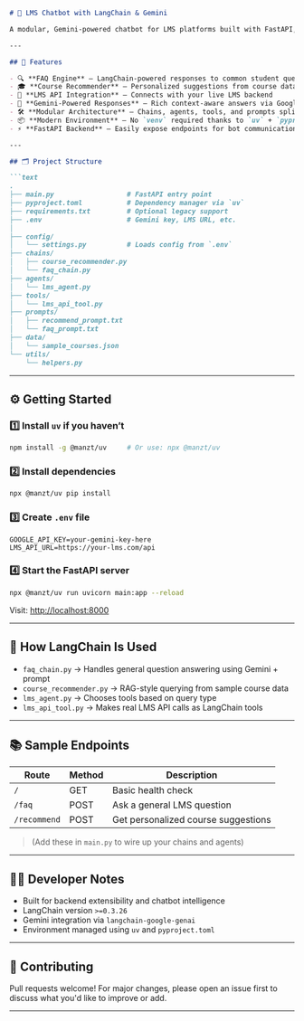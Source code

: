 
```markdown
# 🧠 LMS Chatbot with LangChain & Gemini

A modular, Gemini-powered chatbot for LMS platforms built with FastAPI, LangChain, and modern Python tooling (`uv`). This bot answers FAQs, recommends personalized courses, and connects seamlessly to backend APIs and prompt templates.

---

## 🚀 Features

- 🔍 **FAQ Engine** – LangChain-powered responses to common student queries
- 🎓 **Course Recommender** – Personalized suggestions from course data
- 🔌 **LMS API Integration** – Connects with your live LMS backend
- 🧠 **Gemini-Powered Responses** – Rich context-aware answers via Google’s LLM
- 🛠️ **Modular Architecture** – Chains, agents, tools, and prompts split cleanly
- 📦 **Modern Environment** – No `venv` required thanks to `uv` + `pyproject.toml`
- ⚡ **FastAPI Backend** – Easily expose endpoints for bot communication

---

## 🗂️ Project Structure

```text
.
├── main.py                  # FastAPI entry point
├── pyproject.toml           # Dependency manager via `uv`
├── requirements.txt         # Optional legacy support
├── .env                     # Gemini key, LMS URL, etc.
│
├── config/
│   └── settings.py          # Loads config from `.env`
├── chains/
│   ├── course_recommender.py
│   └── faq_chain.py
├── agents/
│   └── lms_agent.py
├── tools/
│   └── lms_api_tool.py
├── prompts/
│   ├── recommend_prompt.txt
│   └── faq_prompt.txt
├── data/
│   └── sample_courses.json
└── utils/
    └── helpers.py
```

---

## ⚙️ Getting Started

### 1️⃣ Install `uv` if you haven’t

```bash
npm install -g @manzt/uv     # Or use: npx @manzt/uv
```

### 2️⃣ Install dependencies

```bash
npx @manzt/uv pip install
```

### 3️⃣ Create `.env` file

```env
GOOGLE_API_KEY=your-gemini-key-here
LMS_API_URL=https://your-lms.com/api
```

### 4️⃣ Start the FastAPI server

```bash
npx @manzt/uv run uvicorn main:app --reload
```

Visit: [http://localhost:8000](http://localhost:8000)

---

## 🧠 How LangChain Is Used

- `faq_chain.py` → Handles general question answering using Gemini + prompt
- `course_recommender.py` → RAG-style querying from sample course data
- `lms_agent.py` → Chooses tools based on query type
- `lms_api_tool.py` → Makes real LMS API calls as LangChain tools

---

## 📚 Sample Endpoints

| Route         | Method | Description                         |
|---------------|--------|-------------------------------------|
| `/`           | GET    | Basic health check                  |
| `/faq`        | POST   | Ask a general LMS question          |
| `/recommend`  | POST   | Get personalized course suggestions |

> (Add these in `main.py` to wire up your chains and agents)

---

## 👨‍💻 Developer Notes

- Built for backend extensibility and chatbot intelligence
- LangChain version `>=0.3.26`
- Gemini integration via `langchain-google-genai`
- Environment managed using `uv` and `pyproject.toml`

---

## 🤝 Contributing

Pull requests welcome! For major changes, please open an issue first to discuss what you'd like to improve or add.

---
